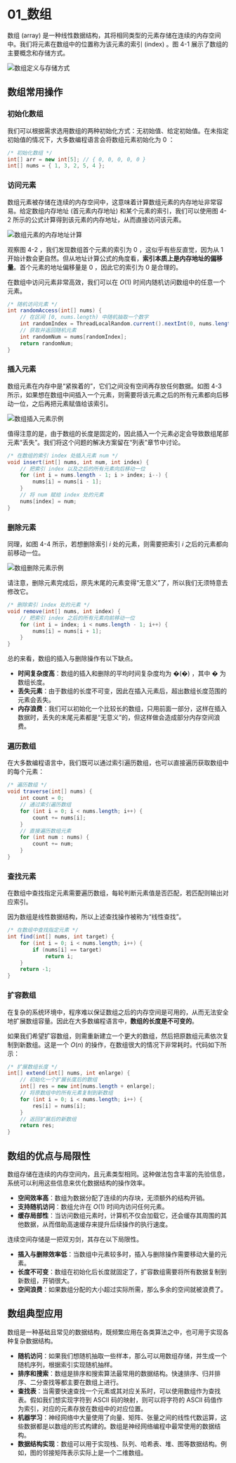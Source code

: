 # 01_数组

数组 (array) 是一种线性数据结构，其将相同类型的元素存储在连续的内存空间中。我们将元素在数组中的位置称为该元素的索引 (index) 。图 4-1 展示了数组的主要概念和存储方式。

![数组定义与存储方式](https://cdn.jsdelivr.net/gh/ZL85/ImageBed@main/202404031501533.png)

## 数组常用操作

### 初始化数组

我们可以根据需求选用数组的两种初始化方式：无初始值、给定初始值。在未指定初始值的情况下，大多数编程语言会将数组元素初始化为 0 ：

```java
/* 初始化数组 */
int[] arr = new int[5]; // { 0, 0, 0, 0, 0 }
int[] nums = { 1, 3, 2, 5, 4 };
```

### 访问元素

数组元素被存储在连续的内存空间中，这意味着计算数组元素的内存地址非常容易。给定数组内存地址 (首元素内存地址) 和某个元素的索引，我们可以使用图 4-2 所示的公式计算得到该元素的内存地址，从而直接访问该元素。

![数组元素的内存地址计算](https://cdn.jsdelivr.net/gh/ZL85/ImageBed@main/202404031501588.png)

观察图 4-2 ，我们发现数组首个元素的索引为 0 ，这似乎有些反直觉，因为从 1 开始计数会更自然。但从地址计算公式的角度看，**索引本质上是内存地址的偏移量**。首个元素的地址偏移量是 0 ，因此它的索引为 0 是合理的。

在数组中访问元素非常高效，我们可以在 $O(1)$ 时间内随机访问数组中的任意一个元素。

```java
/* 随机访问元素 */
int randomAccess(int[] nums) {
    // 在区间 [0, nums.length) 中随机抽取一个数字
    int randomIndex = ThreadLocalRandom.current().nextInt(0, nums.length);
    // 获取并返回随机元素
    int randomNum = nums[randomIndex];
    return randomNum;
}
```

### 插入元素

数组元素在内存中是“紧挨着的”，它们之间没有空间再存放任何数据。如图 4-3 所示，如果想在数组中间插入一个元素，则需要将该元素之后的所有元素都向后移动一位，之后再把元素赋值给该索引。

![数组插入元素示例](https://cdn.jsdelivr.net/gh/ZL85/ImageBed@main/202404031501470.png)

值得注意的是，由于数组的长度是固定的，因此插入一个元素必定会导致数组尾部元素“丢失”。我们将这个问题的解决方案留在“列表”章节中讨论。

```java
/* 在数组的索引 index 处插入元素 num */
void insert(int[] nums, int num, int index) {
    // 把索引 index 以及之后的所有元素向后移动一位
    for (int i = nums.length - 1; i > index; i--) {
        nums[i] = nums[i - 1];
    }
    // 将 num 赋给 index 处的元素
    nums[index] = num;
}
```

### 删除元素

同理，如图 4-4 所示，若想删除索引 $i$ 处的元素，则需要把索引 $i$ 之后的元素都向前移动一位。

![数组删除元素示例](https://cdn.jsdelivr.net/gh/ZL85/ImageBed@main/202404031501442.png)

请注意，删除元素完成后，原先末尾的元素变得“无意义”了，所以我们无须特意去修改它。

```java
/* 删除索引 index 处的元素 */
void remove(int[] nums, int index) {
    // 把索引 index 之后的所有元素向前移动一位
    for (int i = index; i < nums.length - 1; i++) {
        nums[i] = nums[i + 1];
    }
}
```

总的来看，数组的插入与删除操作有以下缺点。

- **时间复杂度高**：数组的插入和删除的平均时间复杂度均为 �(�) ，其中 � 为数组长度。
- **丢失元素**：由于数组的长度不可变，因此在插入元素后，超出数组长度范围的元素会丢失。
- **内存浪费**：我们可以初始化一个比较长的数组，只用前面一部分，这样在插入数据时，丢失的末尾元素都是“无意义”的，但这样做会造成部分内存空间浪费。

### 遍历数组

在大多数编程语言中，我们既可以通过索引遍历数组，也可以直接遍历获取数组中的每个元素：

```java
/* 遍历数组 */
void traverse(int[] nums) {
    int count = 0;
    // 通过索引遍历数组
    for (int i = 0; i < nums.length; i++) {
        count += nums[i];
    }
    // 直接遍历数组元素
    for (int num : nums) {
        count += num;
    }
}
```

### 查找元素

在数组中查找指定元素需要遍历数组，每轮判断元素值是否匹配，若匹配则输出对应索引。

因为数组是线性数据结构，所以上述查找操作被称为“线性查找”。

```java
/* 在数组中查找指定元素 */
int find(int[] nums, int target) {
    for (int i = 0; i < nums.length; i++) {
        if (nums[i] == target)
            return i;
    }
    return -1;
}
```

### 扩容数组

在复杂的系统环境中，程序难以保证数组之后的内存空间是可用的，从而无法安全地扩展数组容量。因此在大多数编程语言中，**数组的长度是不可变的**。

如果我们希望扩容数组，则需重新建立一个更大的数组，然后把原数组元素依次复制到新数组。这是一个 $O(n)$ 的操作，在数组很大的情况下非常耗时。代码如下所示：

```java
/* 扩展数组长度 */
int[] extend(int[] nums, int enlarge) {
    // 初始化一个扩展长度后的数组
    int[] res = new int[nums.length + enlarge];
    // 将原数组中的所有元素复制到新数组
    for (int i = 0; i < nums.length; i++) {
        res[i] = nums[i];
    }
    // 返回扩展后的新数组
    return res;
}
```

## 数组的优点与局限性

数组存储在连续的内存空间内，且元素类型相同。这种做法包含丰富的先验信息，系统可以利用这些信息来优化数据结构的操作效率。

- **空间效率高**：数组为数据分配了连续的内存块，无须额外的结构开销。
- **支持随机访问**：数组允许在 $O(1)$ 时间内访问任何元素。
- **缓存局部性**：当访问数组元素时，计算机不仅会加载它，还会缓存其周围的其他数据，从而借助高速缓存来提升后续操作的执行速度。

连续空间存储是一把双刃剑，其存在以下局限性。

- **插入与删除效率低**：当数组中元素较多时，插入与删除操作需要移动大量的元素。
- **长度不可变**：数组在初始化后长度就固定了，扩容数组需要将所有数据复制到新数组，开销很大。
- **空间浪费**：如果数组分配的大小超过实际所需，那么多余的空间就被浪费了。

## 数组典型应用

数组是一种基础且常见的数据结构，既频繁应用在各类算法之中，也可用于实现各种复杂数据结构。

- **随机访问**：如果我们想随机抽取一些样本，那么可以用数组存储，并生成一个随机序列，根据索引实现随机抽样。
- **排序和搜索**：数组是排序和搜索算法最常用的数据结构。快速排序、归并排序、二分查找等都主要在数组上进行。
- **查找表**：当需要快速查找一个元素或其对应关系时，可以使用数组作为查找表。假如我们想实现字符到 ASCII 码的映射，则可以将字符的 ASCII 码值作为索引，对应的元素存放在数组中的对应位置。
- **机器学习**：神经网络中大量使用了向量、矩阵、张量之间的线性代数运算，这些数据都是以数组的形式构建的。数组是神经网络编程中最常使用的数据结构。
- **数据结构实现**：数组可以用于实现栈、队列、哈希表、堆、图等数据结构。例如，图的邻接矩阵表示实际上是一个二维数组。